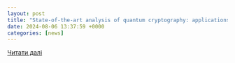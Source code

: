 ```yaml
---
layout: post
title: "State-of-the-art analysis of quantum cryptography: applications and future prospects"
date: 2024-08-06 13:37:59 +0000
categories: [news]
---
```


[Читати далі](https://www.frontiersin.org/journals/physics/articles/10.3389/fphy.2024.1456491/full)
